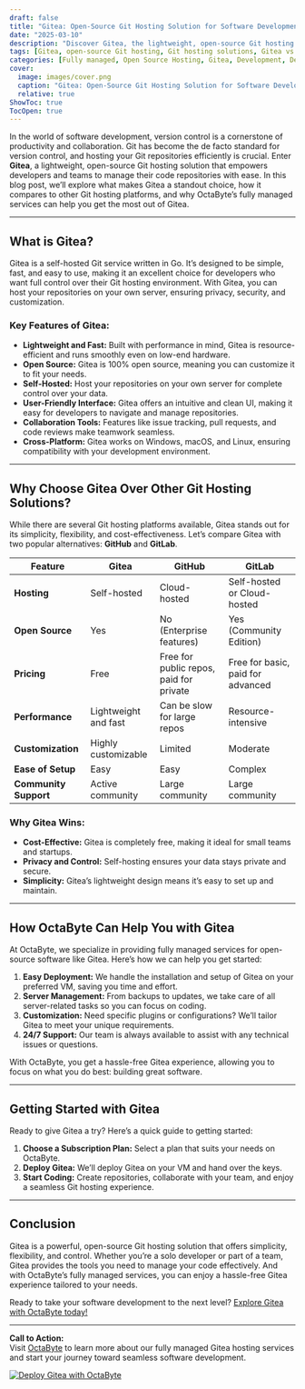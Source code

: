 ```yaml
---
draft: false
title: "Gitea: Open-Source Git Hosting Solution for Software Development"
date: "2025-03-10"
description: "Discover Gitea, the lightweight, open-source Git hosting solution designed for seamless software development. Learn how Gitea compares to other Git hosting platforms and why it’s the perfect choice for developers and teams."
tags: [Gitea, open-source Git hosting, Git hosting solutions, Gitea vs GitHub, Gitea vs GitLab, self-hosted Git, software development tools, OctaByte managed services]
categories: [Fully managed, Open Source Hosting, Gitea, Development, Dev Tools]
cover:
  image: images/cover.png
  caption: "Gitea: Open-Source Git Hosting Solution for Software Development"
  relative: true
ShowToc: true
TocOpen: true
---
```



In the world of software development, version control is a cornerstone of productivity and collaboration. Git has become the de facto standard for version control, and hosting your Git repositories efficiently is crucial. Enter **Gitea**, a lightweight, open-source Git hosting solution that empowers developers and teams to manage their code repositories with ease. In this blog post, we’ll explore what makes Gitea a standout choice, how it compares to other Git hosting platforms, and why OctaByte’s fully managed services can help you get the most out of Gitea.

---

## What is Gitea?

Gitea is a self-hosted Git service written in Go. It’s designed to be simple, fast, and easy to use, making it an excellent choice for developers who want full control over their Git hosting environment. With Gitea, you can host your repositories on your own server, ensuring privacy, security, and customization.

### Key Features of Gitea:
- **Lightweight and Fast:** Built with performance in mind, Gitea is resource-efficient and runs smoothly even on low-end hardware.
- **Open Source:** Gitea is 100% open source, meaning you can customize it to fit your needs.
- **Self-Hosted:** Host your repositories on your own server for complete control over your data.
- **User-Friendly Interface:** Gitea offers an intuitive and clean UI, making it easy for developers to navigate and manage repositories.
- **Collaboration Tools:** Features like issue tracking, pull requests, and code reviews make teamwork seamless.
- **Cross-Platform:** Gitea works on Windows, macOS, and Linux, ensuring compatibility with your development environment.

---

## Why Choose Gitea Over Other Git Hosting Solutions?

While there are several Git hosting platforms available, Gitea stands out for its simplicity, flexibility, and cost-effectiveness. Let’s compare Gitea with two popular alternatives: **GitHub** and **GitLab**.

| Feature                | Gitea                          | GitHub                         | GitLab                         |
|------------------------|--------------------------------|--------------------------------|--------------------------------|
| **Hosting**            | Self-hosted                   | Cloud-hosted                   | Self-hosted or Cloud-hosted    |
| **Open Source**        | Yes                           | No (Enterprise features)       | Yes (Community Edition)        |
| **Pricing**            | Free                          | Free for public repos, paid for private | Free for basic, paid for advanced |
| **Performance**        | Lightweight and fast          | Can be slow for large repos    | Resource-intensive             |
| **Customization**      | Highly customizable           | Limited                        | Moderate                       |
| **Ease of Setup**      | Easy                          | Easy                           | Complex                        |
| **Community Support**  | Active community              | Large community                | Large community                |

### Why Gitea Wins:
- **Cost-Effective:** Gitea is completely free, making it ideal for small teams and startups.
- **Privacy and Control:** Self-hosting ensures your data stays private and secure.
- **Simplicity:** Gitea’s lightweight design means it’s easy to set up and maintain.

---

## How OctaByte Can Help You with Gitea

At OctaByte, we specialize in providing fully managed services for open-source software like Gitea. Here’s how we can help you get started:

1. **Easy Deployment:** We handle the installation and setup of Gitea on your preferred VM, saving you time and effort.
2. **Server Management:** From backups to updates, we take care of all server-related tasks so you can focus on coding.
3. **Customization:** Need specific plugins or configurations? We’ll tailor Gitea to meet your unique requirements.
4. **24/7 Support:** Our team is always available to assist with any technical issues or questions.

With OctaByte, you get a hassle-free Gitea experience, allowing you to focus on what you do best: building great software.

---

## Getting Started with Gitea

Ready to give Gitea a try? Here’s a quick guide to getting started:

1. **Choose a Subscription Plan:** Select a plan that suits your needs on OctaByte.
2. **Deploy Gitea:** We’ll deploy Gitea on your VM and hand over the keys.
3. **Start Coding:** Create repositories, collaborate with your team, and enjoy a seamless Git hosting experience.

---

## Conclusion

Gitea is a powerful, open-source Git hosting solution that offers simplicity, flexibility, and control. Whether you’re a solo developer or part of a team, Gitea provides the tools you need to manage your code effectively. And with OctaByte’s fully managed services, you can enjoy a hassle-free Gitea experience tailored to your needs.

Ready to take your software development to the next level? [Explore Gitea with OctaByte today!](#)

---

**Call to Action:**  
Visit [OctaByte](https://octabyte.io) to learn more about our fully managed Gitea hosting services and start your journey toward seamless software development.

[![Deploy Gitea with OctaByte](/images/deploy-on-octabyte.png)](https://octabyte.io/fully-managed-open-source-services/development/dev-tools/gitea)